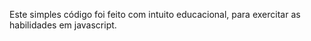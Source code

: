 Este simples código foi feito com intuito educacional, para exercitar as habilidades em javascript.
